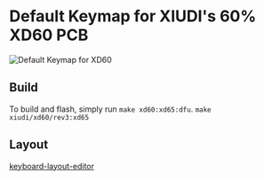 # Default Keymap for XIUDI's 60% XD60 PCB

![Default Keymap for XD60](https://img.alicdn.com/imgextra/i1/1713761720/TB2K0gTalPxQeBjy1XcXXXHzVXa_!!1713761720.png)

## Build
To build and flash, simply run `make xd60:xd65:dfu`.
`make xiudi/xd60/rev3:xd65`

## Layout

[keyboard-layout-editor](http://www.keyboard-layout-editor.com/##@_name=XD60%3B&@=Esc&=!%0A1&=%2F@%0A2&=%23%0A3&=$%0A4&=%25%0A5&=%5E%0A6&=%2F&%0A7&=*%0A8&=(%0A9&=)%0A0&=%2F_%0A-&=+%0A%2F=&=~%0A%60&=Bspc%3B&@_w:1.5%3B&=Tab&=Q&=W&=E&=R&=T&=Y&=U&=I&=O&=P&=%7B%0A%5B&=%7D%0A%5D&_w:1.5%3B&=%7C%0A%5C%3B&@_w:1.75%3B&=Function&=A&=S&=D&=F&=G&=H&=J&=K&=L&=%2F:%0A%2F%3B&=%22%0A'&_w:2.25%3B&=Enter%3B&@_w:2%3B&=Shift&=Z&=X&=C&=V&=B&=N&=M&=%3C%0A,&=%3E%0A.&=%3F%0A%2F%2F&=Shift&_a:7%3B&=&_a:4%3B&=Del%3B&@_w:1.25%3B&=Ctrl&_w:1.25%3B&=Menu&_w:1.25%3B&=Alt&_a:7&w:6.25%3B&=&_a:4%3B&=Alt&=Ctrl&_a:7%3B&=&=&=)
